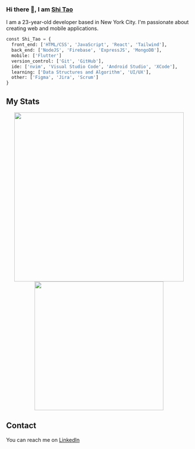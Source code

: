 ### Hi there 👋, I am [Shi Tao](https://www.linkedin.com/in/shi-tao-luo-5539941a0/)

I am a 23-year-old developer based in New York City. I'm passionate about creating web and mobile applications. 

```python
const Shi_Tao = {
  front_end: ['HTML/CSS', 'JavaScript', 'React', 'Tailwind'],
  back_end: ['NodeJS', 'Firebase', 'ExpressJS', 'MongoDB'],
  mobile: ['Flutter']
  version_control: ['Git', 'GitHub'],
  ide: ['nvim', 'Visual Studio Code', 'Android Studio', 'XCode'],
  learning: ['Data Structures and Algorithm', 'UI/UX'],
  other: ['Figma', 'Jira', 'Scrum']
}
```
<be>

## My Stats
<div align="center" width="876">
  <img src="https://github-readme-stats.vercel.app/api?username=sluo490&theme=tokyonight&show_icons=true&rank_icon=percentile&include_all_commits=true&number_format=short" width="460">
  <img src="https://github-readme-stats.vercel.app/api/top-langs/?username=sluo490&layout=compact&theme=tokyonight&langs_count=6&hide=Shaderlab,HLSL,css,makefile,C,CMake,Python&exclude_repo=cs49385" width="350">
</div>

## Contact
You can reach me on [LinkedIn](https://www.linkedin.com/in/sluo490/)
